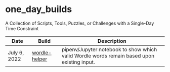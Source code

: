 # one_day_builds

A Collection of Scripts, Tools, Puzzles, or Challenges with a Single-Day Time Constraint

| Date         | Build                                            | Description                                                                                |
|--------------|--------------------------------------------------|--------------------------------------------------------------------------------------------|
| July 6, 2022 | [wordle-helper](2022-07-06_wordle-helper)        | pipenv/Jupyter notebook to show which valid Wordle words remain based upon existing input. |
